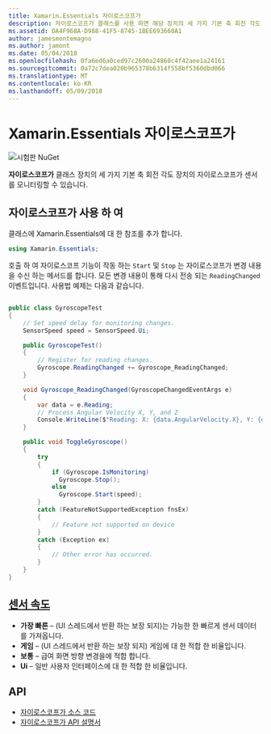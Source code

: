 ```yaml
---
title: Xamarin.Essentials 자이로스코프가
description: 자이로스코프가 클래스를 사용 하면 해당 장치의 세 가지 기본 축 회전 각도 장치의 자이로스코프가 센서를 모니터링할 수 있습니다.
ms.assetid: DA4F968A-D988-41F5-8745-1BEE693660A1
author: jamesmontemagno
ms.author: jamont
ms.date: 05/04/2018
ms.openlocfilehash: 0fa6ed6a0ced97c2600a24860c4f42aee1a24161
ms.sourcegitcommit: 0a72c7dea020b965378b6314f558bf5360dbd066
ms.translationtype: MT
ms.contentlocale: ko-KR
ms.lasthandoff: 05/09/2018
---
```

# <a name="xamarinessentials-gyroscope"></a>Xamarin.Essentials 자이로스코프가

![시험판 NuGet](~/media/shared/pre-release.png)

**자이로스코프가** 클래스 장치의 세 가지 기본 축 회전 각도 장치의 자이로스코프가 센서를 모니터링할 수 있습니다.

## <a name="using-gyroscope"></a>자이로스코프가 사용 하 여

클래스에 Xamarin.Essentials에 대 한 참조를 추가 합니다.

```csharp
using Xamarin.Essentials;
```

호출 하 여 자이로스코프 기능이 작동 하는 `Start` 및 `Stop` 는 자이로스코프가 변경 내용을 수신 하는 메서드를 합니다. 모든 변경 내용이 통해 다시 전송 되는 `ReadingChanged` 이벤트입니다. 사용법 예제는 다음과 같습니다.

```csharp

public class GyroscopeTest
{
    // Set speed delay for monitoring changes.
    SensorSpeed speed = SensorSpeed.Ui;

    public GyroscopeTest()
    {
        // Register for reading changes.
        Gyroscope.ReadingChanged += Gyroscope_ReadingChanged;
    }

    void Gyroscope_ReadingChanged(GyroscopeChangedEventArgs e)
    {
        var data = e.Reading;
        // Process Angular Velocity X, Y, and Z
        Console.WriteLine($"Reading: X: {data.AngularVelocity.X}, Y: {data.AngularVelocity.Y}, Z: {data.AngularVelocity.Z}");
    }

    public void ToggleGyroscope()
    {
        try
        {
            if (Gyroscope.IsMonitoring)
              Gyroscope.Stop();
            else
              Gyroscope.Start(speed);
        }
        catch (FeatureNotSupportedException fnsEx)
        {
            // Feature not supported on device
        }
        catch (Exception ex)
        {
            // Other error has occurred.
        }
    }
}
```

## <a name="sensor-speedxrefxamarinessentialssensorspeed"></a>[센서 속도](xref:Xamarin.Essentials.SensorSpeed)

- **가장 빠른** – (UI 스레드에서 반환 하는 보장 되지)는 가능한 한 빠르게 센서 데이터를 가져옵니다.
- **게임** – (UI 스레드에서 반환 하는 보장 되지) 게임에 대 한 적합 한 비율입니다.
- **보통** – 급여 화면 방향 변경을에 적합 합니다.
- **Ui** – 일반 사용자 인터페이스에 대 한 적합 한 비율입니다.

## <a name="api"></a>API

- [자이로스코프가 소스 코드](https://github.com/xamarin/Essentials/tree/master/Essentials/Gyroscope)
- [자이로스코프가 API 설명서](xref:Xamarin.Essentials.Gyroscope)
